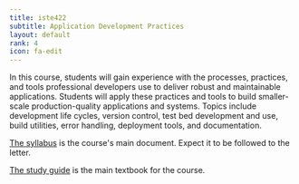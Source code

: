 ```yaml
---
title: iste422
subtitle: Application Development Practices
layout: default
rank: 4
icon: fa-edit
---
```


In this course, students will gain experience with the processes, practices, and tools professional developers use to deliver robust and maintainable applications. Students will apply these practices and tools to build smaller-scale production-quality applications and systems. Topics include development life cycles, version control, test bed development and use, build utilities, error handling, deployment tools, and documentation.


[The syllabus](/assets/iste422syllabus.pdf) is the course's main document. Expect it to be followed to the letter.

[The study guide](/assets/iste422book.pdf) is the main textbook for the course.
